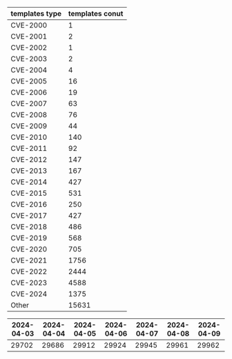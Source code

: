 | templates type | templates conut | 
| --- | --- | 
| CVE-2000 | 1 |
| CVE-2001 | 2 |
| CVE-2002 | 1 |
| CVE-2003 | 2 |
| CVE-2004 | 4 |
| CVE-2005 | 16 |
| CVE-2006 | 19 |
| CVE-2007 | 63 |
| CVE-2008 | 76 |
| CVE-2009 | 44 |
| CVE-2010 | 140 |
| CVE-2011 | 92 |
| CVE-2012 | 147 |
| CVE-2013 | 167 |
| CVE-2014 | 427 |
| CVE-2015 | 531 |
| CVE-2016 | 250 |
| CVE-2017 | 427 |
| CVE-2018 | 486 |
| CVE-2019 | 568 |
| CVE-2020 | 705 |
| CVE-2021 | 1756 |
| CVE-2022 | 2444 |
| CVE-2023 | 4588 |
| CVE-2024 | 1375 |
| Other | 15631 |


|2024-04-03 | 2024-04-04 | 2024-04-05 | 2024-04-06 | 2024-04-07 | 2024-04-08 | 2024-04-09|
|--- | ------ | ------ | ------ | ------ | ------ | ---|
|29702 | 29686 | 29912 | 29924 | 29945 | 29961 | 29962|
